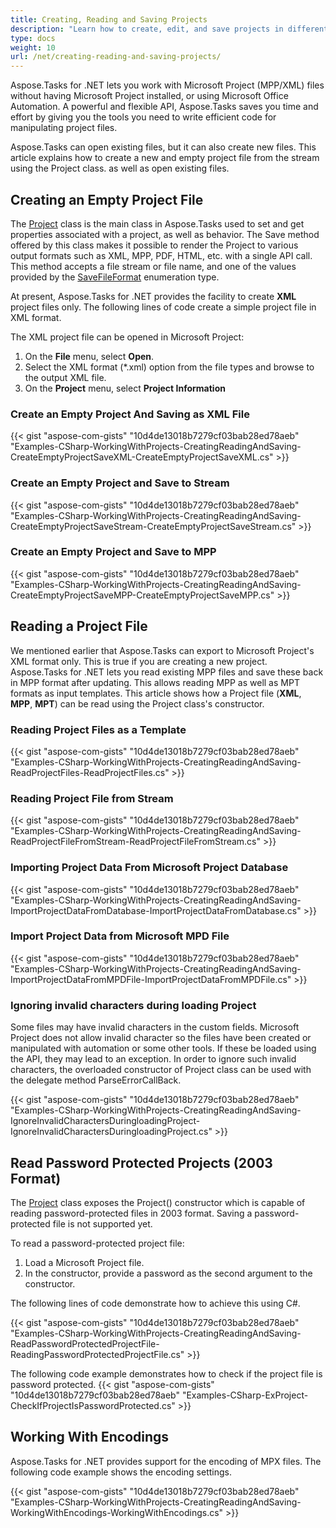 ```yaml
---
title: Creating, Reading and Saving Projects
description: "Learn how to create, edit, and save projects in different formats (MPP, Primavera XML, PDF, JPEG) using Aspose.Tasks for .NET."
type: docs
weight: 10
url: /net/creating-reading-and-saving-projects/
---
```


Aspose.Tasks for .NET lets you work with Microsoft Project (MPP/XML) files without having Microsoft Project installed, or using Microsoft Office Automation. A powerful and flexible API, Aspose.Tasks saves you time and effort by giving you the tools you need to write efficient code for manipulating project files.

Aspose.Tasks can open existing files, but it can also create new files. This article explains how to create a new and empty project file from the stream using the Project class.  as well as open existing files.

## **Creating an Empty Project File**
The [Project](https://apireference.aspose.com/tasks/net/aspose.tasks/project) class is the main class in Aspose.Tasks used to set and get properties associated with a project, as well as behavior. The Save method offered by this class makes it possible to render the Project to various output formats such as XML, MPP, PDF, HTML, etc. with a single API call. This method accepts a file stream or file name, and one of the values provided by the [SaveFileFormat](https://apireference.aspose.com/tasks/net/aspose.tasks.saving/savefileformat) enumeration type.

At present, Aspose.Tasks for .NET provides the facility to create **XML** project files only. The following lines of code create a simple project file in XML format.

The XML project file can be opened in Microsoft Project:

1. On the **File** menu, select **Open**.
2. Select the XML format (*.xml) option from the file types and browse to the output XML file.
3. On the **Project** menu, select **Project Information**

### **Create an Empty Project And Saving as XML File**
{{< gist "aspose-com-gists" "10d4de13018b7279cf03bab28ed78aeb" "Examples-CSharp-WorkingWithProjects-CreatingReadingAndSaving-CreateEmptyProjectSaveXML-CreateEmptyProjectSaveXML.cs" >}}

### **Create an Empty Project and Save to Stream**
{{< gist "aspose-com-gists" "10d4de13018b7279cf03bab28ed78aeb" "Examples-CSharp-WorkingWithProjects-CreatingReadingAndSaving-CreateEmptyProjectSaveStream-CreateEmptyProjectSaveStream.cs" >}}

### **Create an Empty Project and Save to MPP**
{{< gist "aspose-com-gists" "10d4de13018b7279cf03bab28ed78aeb" "Examples-CSharp-WorkingWithProjects-CreatingReadingAndSaving-CreateEmptyProjectSaveMPP-CreateEmptyProjectSaveMPP.cs" >}}

## **Reading a Project File**
We mentioned earlier that Aspose.Tasks can export to Microsoft Project's XML format only. This is true if you are creating a new project. Aspose.Tasks for .NET lets you read existing MPP files and save these back in MPP format after updating. This allows reading MPP as well as MPT formats as input templates. This article shows how a Project file (**XML**, **MPP**, **MPT**) can be read using the Project class's constructor.

### **Reading Project Files as a Template**
{{< gist "aspose-com-gists" "10d4de13018b7279cf03bab28ed78aeb" "Examples-CSharp-WorkingWithProjects-CreatingReadingAndSaving-ReadProjectFiles-ReadProjectFiles.cs" >}}

### **Reading Project File from Stream**
{{< gist "aspose-com-gists" "10d4de13018b7279cf03bab28ed78aeb" "Examples-CSharp-WorkingWithProjects-CreatingReadingAndSaving-ReadProjectFileFromStream-ReadProjectFileFromStream.cs" >}}

### **Importing Project Data From Microsoft Project Database**
{{< gist "aspose-com-gists" "10d4de13018b7279cf03bab28ed78aeb" "Examples-CSharp-WorkingWithProjects-CreatingReadingAndSaving-ImportProjectDataFromDatabase-ImportProjectDataFromDatabase.cs" >}}

### **Import Project Data from Microsoft MPD File**
{{< gist "aspose-com-gists" "10d4de13018b7279cf03bab28ed78aeb" "Examples-CSharp-WorkingWithProjects-CreatingReadingAndSaving-ImportProjectDataFromMPDFile-ImportProjectDataFromMPDFile.cs" >}}

### **Ignoring invalid characters during loading Project**
Some files may have invalid characters in the custom fields. Microsoft Project does not allow invalid character so the files have been created or manipulated with automation or some other tools.
If these be loaded using the API, they may lead to an exception. In order to ignore such invalid characters, the overloaded constructor of Project class can be used with the delegate method ParseErrorCallBack.

{{< gist "aspose-com-gists" "10d4de13018b7279cf03bab28ed78aeb" "Examples-CSharp-WorkingWithProjects-CreatingReadingAndSaving-IgnoreInvalidCharactersDuringloadingProject-IgnoreInvalidCharactersDuringloadingProject.cs" >}}

## **Read Password Protected Projects (2003 Format)**
The [Project](https://apireference.aspose.com/tasks/net/aspose.tasks/project) class exposes the Project() constructor which is capable of reading password-protected files in 2003 format. Saving a password-protected file is not supported yet.

To read a password-protected project file:

1. Load a Microsoft Project file.
2. In the constructor, provide a password as the second argument to the constructor.

The following lines of code demonstrate how to achieve this using C#.

{{< gist "aspose-com-gists" "10d4de13018b7279cf03bab28ed78aeb" "Examples-CSharp-WorkingWithProjects-CreatingReadingAndSaving-ReadPasswordProtectedProjectFile-ReadingPasswordProtectedProjectFile.cs" >}}

The following code example demonstrates how to check if the project file is password protected.
{{< gist "aspose-com-gists" "10d4de13018b7279cf03bab28ed78aeb" "Examples-CSharp-ExProject-CheckIfProjectIsPasswordProtected.cs" >}}

## **Working With Encodings**
Aspose.Tasks for .NET provides support for the encoding of MPX files. The following code example shows the encoding settings.

{{< gist "aspose-com-gists" "10d4de13018b7279cf03bab28ed78aeb" "Examples-CSharp-WorkingWithProjects-CreatingReadingAndSaving-WorkingWithEncodings-WorkingWithEncodings.cs" >}}
